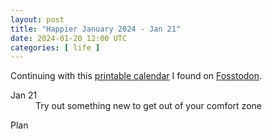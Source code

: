 ```yaml
---
layout: post
title: "Happier January 2024 - Jan 21"
date: 2024-01-20 12:00 UTC
categories: [ life ]
---
```


Continuing with this [printable calendar] I found on [Fosstodon].

  [printable calendar]: https://actionforhappiness.org/sites/default/files/calendar_download/pdf/Jan%202024.pdf
  [Fosstodon]: https://fosstodon.org

<dl>
  <dt>Jan 21</dt>
  <dd>Try out something new to get out of your comfort zone</dd>
</dl>

<dl>
  <dt>Plan</dt>
  <dd></dd>
</dl>
